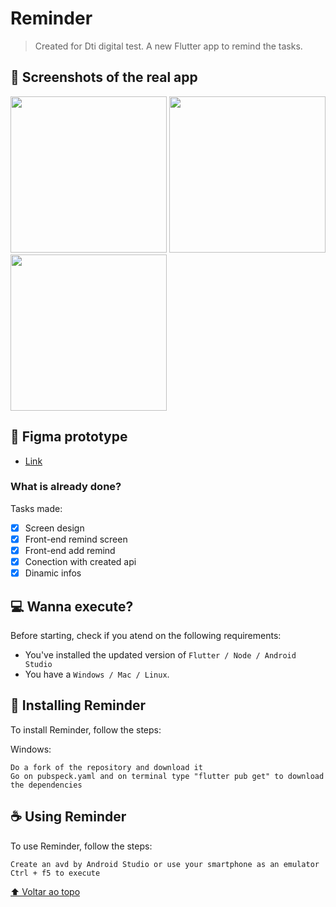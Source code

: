 # Reminder

<!---Esses são exemplos. Veja https://shields.io para outras pessoas ou para personalizar este conjunto de escudos. Você pode querer incluir dependências, status do projeto e informações de licença aqui--->

> Created for Dti digital test. A new Flutter app to remind the tasks.

## 📱 Screenshots of the real app

<img src="https://github.com/lavyoliveira/reminder/assets/94937715/02bb6dbf-2f08-483a-96f3-2460d43daad9" width="250">
<img src="https://github.com/lavyoliveira/reminder/assets/94937715/a05d5dcb-6841-441e-8833-745ea65dc02a" width="250">
<img src="https://github.com/lavyoliveira/reminder/assets/94937715/a1b0b7b0-cfd5-4ff5-90d2-df0faef3b929" width="250">

## 🎨 Figma prototype

* <a href="https://www.figma.com/file/6GEel4lflXRgSvZy1UtYOV/Untitled?type=design&node-id=0%3A1&mode=dev&t=pMsYBwRFCHdgSOIy-1">Link</a>

### What is already done?

Tasks made:

- [x] Screen design
- [x] Front-end remind screen
- [x] Front-end add remind
- [x] Conection with created api
- [x] Dinamic infos

## 💻 Wanna execute?

Before starting, check if you atend on the following requirements: 
<!---Estes são apenas requisitos de exemplo. Adicionar, duplicar ou remover conforme necessário--->
* You've installed the updated version of `Flutter / Node / Android Studio`
* You have a `Windows / Mac / Linux`.

## 🚀 Installing Reminder

To install Reminder, follow the steps:

Windows:
```
Do a fork of the repository and download it
Go on pubspeck.yaml and on terminal type "flutter pub get" to download the dependencies
```

## ☕ Using Reminder

To use Reminder, follow the steps:

```
Create an avd by Android Studio or use your smartphone as an emulator
Ctrl + f5 to execute
```

[⬆ Voltar ao topo](#nome-do-projeto)<br>
